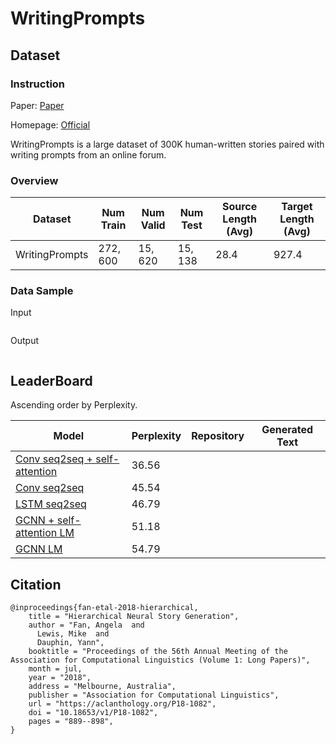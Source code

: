 # WritingPrompts

## Dataset

### Instruction

Paper: [Paper](https://aclanthology.org/P18-1082.pdf)

Homepage: [Official](https://www.kaggle.com/datasets/ratthachat/writing-prompts)

WritingPrompts is a large dataset of 300K human-written stories paired with writing prompts from an online forum.

### Overview

| Dataset        | Num Train | Num Valid | Num Test | Source Length (Avg) | Target Length (Avg) |
| -------------- | --------- | --------- | -------- | ------------------- | ------------------- |
| WritingPrompts | $272,600$ | $15,620$  | $15,138$ | $28.4$              | $927.4$             |

### Data Sample

Input

```

```

Output

```

```

## LeaderBoard

Ascending order by Perplexity.

| Model                                                        | Perplexity | Repository | Generated Text |
| ------------------------------------------------------------ | ---------- | ---------- | -------------- |
| [Conv seq2seq + self-attention](https://aclanthology.org/P18-1082.pdf) | $36.56$    |            |                |
| [Conv seq2seq](https://aclanthology.org/P18-1082.pdf)        | $45.54$    |            |                |
| [LSTM seq2seq](https://aclanthology.org/P18-1082.pdf)        | $46.79$    |            |                |
| [GCNN + self-attention LM](https://aclanthology.org/P18-1082.pdf) | $51.18$    |            |                |
| [GCNN LM](https://aclanthology.org/P18-1082.pdf)             | $54.79$    |            |                |

## Citation

```
@inproceedings{fan-etal-2018-hierarchical,
    title = "Hierarchical Neural Story Generation",
    author = "Fan, Angela  and
      Lewis, Mike  and
      Dauphin, Yann",
    booktitle = "Proceedings of the 56th Annual Meeting of the Association for Computational Linguistics (Volume 1: Long Papers)",
    month = jul,
    year = "2018",
    address = "Melbourne, Australia",
    publisher = "Association for Computational Linguistics",
    url = "https://aclanthology.org/P18-1082",
    doi = "10.18653/v1/P18-1082",
    pages = "889--898",
}
```

